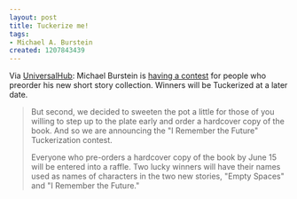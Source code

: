 ```yaml
---
layout: post
title: Tuckerize me!
tags:
- Michael A. Burstein
created: 1207843439
---
```

Via [UniversalHub](http://www.universalhub.com/node/13877):   Michael Burstein is [having a contest](http://mabfan.livejournal.com/369030.html) for people who preorder his new short story collection.  Winners will be Tuckerized at a later date.<!--break-->

> But second, we decided to sweeten the pot a little for those of you willing to step up to the plate early and order a hardcover copy of the book. And so we are announcing the "I Remember the Future" Tuckerization contest.
>
> Everyone who pre-orders a hardcover copy of the book by June 15 will be entered into a raffle. Two lucky winners will have their names used as names of characters in the two new stories, "Empty Spaces" and "I Remember the Future."
